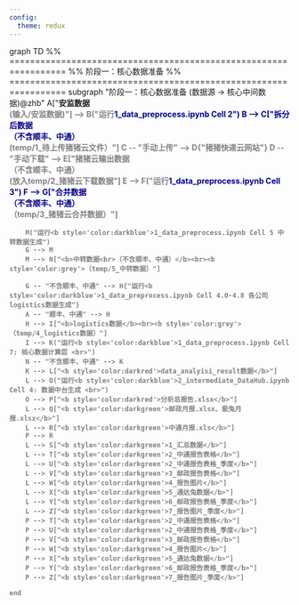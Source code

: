 ```yaml
---
config:
  theme: redux
---
```

graph TD
    %% =================================================================
    %% 阶段一：核心数据准备
    %% =================================================================
    subgraph "阶段一：核心数据准备 (数据源 -> 核心中间数据)@zhb"
        A["<b>安监数据</b><br><b style='color:grey'>(输入/安监数据)"] --> B("运行<b style='color:darkblue'>1_data_preprocess.ipynb Cell 2")
        B --> C["<b>拆分后数据<br>（不含顺丰、中通）</b><br><b style='color:grey'>(temp/1_待上传猪猪云文件）"]
        C -- "手动上传" --> D{"猪猪快递云网站"}
        D -- "手动下载" --> E["<b>猪猪云输出数据<br>（不含顺丰、中通）</b><br> <b style='color:grey'>(放入temp/2_猪猪云下载数据"]
        E --> F("运行<b style='color:darkblue'>1_data_preprocess.ipynb Cell 3")
        F --> G["<b>合并数据<br>（不含顺丰、中通）</b><br><b style='color:grey'>（temp/3_猪猪云合并数据）"]

    
        M("运行<b style='color:darkblue'>1_data_preprocess.ipynb Cell 5 中转数据生成")
        G --> M
        M --> N["<b>中转数据<br>（不含顺丰、中通）</b><br><b style='color:grey'>（temp/5_中转数据）"]

        G -- "不含顺丰、中通" --> H{"运行<b style='color:darkblue'>1_data_preprocess.ipynb Cell 4.0-4.8 各公司logistics数据生成"}
        A -- "顺丰、中通" --> H
        H --> I["<b>logistics数据</b><br><b style='color:grey'>（temp/4_logistics数据）"]
        I --> K("运行<b style='color:darkblue'>1_data_preprocess.ipynb Cell 7: 核心数据计算层 <br>")
        N -- "不含顺丰、中通" --> K
        K --> L["<b style='color:darkred'>data_analyisi_result数据</b>"]
        L --> O("运行<b style='color:darkblue'>2_intermediate_DataHub.ipynb Cell 4: 数据中台生成 <br>")
        O --> P["<b style='color:darkred'>分析总报告.xlsx</b>"]
        L --> Q["<b style='color:darkgreen'>邮政月报.xlsx、极兔月报.xlsx</b>"]
        L --> R["<b style='color:darkgreen'>中通月报.xls</b>"]
        P --> R
        L --> S["<b style='color:darkgreen'>1_汇总数据</b>"]
        L --> T["<b style='color:darkgreen'>2_中通报告表格</b>"]
        L --> U["<b style='color:darkgreen'>2_中通报告表格_季度</b>"]
        L --> V["<b style='color:darkgreen'>3_邮政报告表格</b>"]
        L --> W["<b style='color:darkgreen'>4_报告图片</b>"]
        L --> X["<b style='color:darkgreen'>5_通达兔数据</b>"]
        L --> Y["<b style='color:darkgreen'>6_邮政报告表格_季度</b>"]
        L --> Z["<b style='color:darkgreen'>7_报告图片_季度</b>"]
        P --> T["<b style='color:darkgreen'>2_中通报告表格</b>"]
        P --> U["<b style='color:darkgreen'>2_中通报告表格_季度</b>"]
        P --> V["<b style='color:darkgreen'>3_邮政报告表格</b>"]
        P --> W["<b style='color:darkgreen'>4_报告图片</b>"]
        P --> X["<b style='color:darkgreen'>5_通达兔数据</b>"]
        P --> Y["<b style='color:darkgreen'>6_邮政报告表格_季度</b>"]
        P --> Z["<b style='color:darkgreen'>7_报告图片_季度</b>"]

    end

